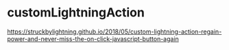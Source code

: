 # customLightningAction
https://struckbylightning.github.io/2018/05/custom-lightning-action-regain-power-and-never-miss-the-on-click-javascript-button-again
